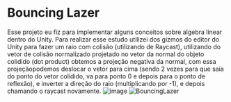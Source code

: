 # Bouncing Lazer

 Esse projeto eu fiz para implementar alguns conceitos sobre algebra linear dentro do Unity.
 Para realizar esse estudo utilizei dos gizmos do editor do Unity para fazer um raio com colisão (utilizando de Raycast), utilizando do vetor de colisão normalizado projetado no vetor da normal do objeto colidido (dot product) obtemos a projeção negativa da normal, com essa projeçãopodemos deslocar o vetor para cima (sendo 2 vezes para que saia do ponto do vetor colidido, va para ponto 0 e depois para o ponto de reflexão), e inverter a direção do raio (multiplicando por -1), e depois chamando o raycast novamente.
![image](https://user-images.githubusercontent.com/124682941/221316522-92f8e3dc-742a-4f86-86be-e05042ba6737.png)
![BouncingLazer](https://user-images.githubusercontent.com/124682941/221316607-25d2d2fa-cb49-4e2f-b9e2-74532bb04201.gif)
